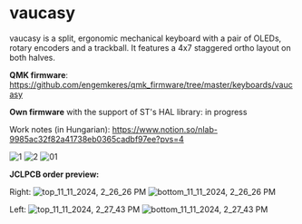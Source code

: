 # vaucasy
vaucasy is a split, ergonomic mechanical keyboard with a pair of OLEDs, rotary encoders and a trackball. It features a 4x7 staggered ortho layout on both halves.

**QMK firmware**: https://github.com/engemkeres/qmk_firmware/tree/master/keyboards/vaucasy

**Own firmware** with the support of ST's HAL library: in progress

Work notes (in Hungarian): https://www.notion.so/nlab-9985ac32f82a41738eb0365cadbf97ee?pvs=4

![1](https://github.com/user-attachments/assets/7917d824-a787-4249-a115-28e945eb81ce)
![2](https://github.com/user-attachments/assets/f8366ed5-6a11-4206-b333-5a028b618ce8)
![01](https://github.com/user-attachments/assets/dff995dc-dcab-41c4-a15a-86fd5dc9f656)

**JCLPCB order preview:**

Right:
![top_11_11_2024, 2_26_26 PM](https://github.com/user-attachments/assets/0aa5b8d3-0043-4430-8b81-79b0a3e12a67)
![bottom_11_11_2024, 2_26_26 PM](https://github.com/user-attachments/assets/9c443553-1f1d-407c-8abd-e2f12608ac36)

Left:
![top_11_11_2024, 2_27_43 PM](https://github.com/user-attachments/assets/da3a6ef6-5563-4265-84ec-13531e384e9c)
![bottom_11_11_2024, 2_27_43 PM](https://github.com/user-attachments/assets/f3a5a4a8-a16b-4ffe-a0b5-1e58fdcbf2f4)

